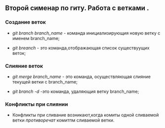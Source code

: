 ## Второй сименар по гиту. Работа с ветками .

### Создание веток 

* *git branch branch_name* - команда инициализирующия новую ветку с именем branch_name;

* *git breanch* - это команда,отображающая список существуущих веток;
### Слияние веток
* *git merge branch_name* - это команда, осуществляющая слияние текущей ветки с branch_name;
 
* *git branch -d* -это команда, удаляющия ветку branch_name;

### Конфликты при слиянии

* Конфликты при сливание возникают,когда комиты одной сливаемой ветки *противоречат* комитпм сливаемой ветки.
